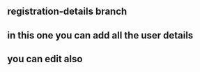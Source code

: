 ## registration-details branch
## in this one you can add all the user details
## you can edit also
